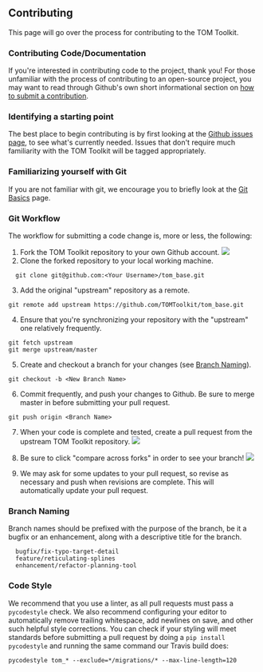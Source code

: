 Contributing
------------

This page will go over the process for contributing to the TOM Toolkit.

### Contributing Code/Documentation

If you're interested in contributing code to the project, thank you! For those unfamiliar with the process of contributing to an open-source project, you may want to read through Github's own short informational section on [how to submit a contribution](https://opensource.guide/how-to-contribute/#how-to-submit-a-contribution).

### Identifying a starting point

The best place to begin contributing is by first looking at the [Github issues page](https://github.com/TOMToolkit/tom_base/issues), to see what's currently needed. Issues that don't require much familiarity with the TOM Toolkit will be tagged appropriately.

### Familiarizing yourself with Git

If you are not familiar with git, we encourage you to briefly look at the [Git Basics](https://git-scm.com/book/en/v2/Getting-Started-Git-Basics) page.

### Git Workflow

The workflow for submitting a code change is, more or less, the following:

1. Fork the TOM Toolkit repository to your own Github account.
![](/_static/fork.png)
2. Clone the forked repository to your local working machine.
  ```
    git clone git@github.com:<Your Username>/tom_base.git
  ```
3. Add the original "upstream" repository as a remote.
  ```
  git remote add upstream https://github.com/TOMToolkit/tom_base.git
  ```
4. Ensure that you're synchronizing your repository with the "upstream" one relatively frequently.
  ```
  git fetch upstream
  git merge upstream/master
  ```
5. Create and checkout a branch for your changes (see [Branch Naming](#branch-naming)).
  ```
  git checkout -b <New Branch Name>
  ```
6. Commit frequently, and push your changes to Github. Be sure to merge master in before submitting your pull request.
  ```
  git push origin <Branch Name>
  ```
7. When your code is complete and tested, create a pull request from the upstream TOM Toolkit repository.
![](/_static/pull-request.png)

8. Be sure to click "compare across forks" in order to see your branch!
![](/_static/compare-across-forks.png)

9. We may ask for some updates to your pull request, so revise as necessary and push when revisions are complete. This will automatically update your pull request.

### Branch Naming<a name="branch-naming"></a>

Branch names should be prefixed with the purpose of the branch, be it a bugfix or an enhancement, along with a descriptive title for the branch.

```
  bugfix/fix-typo-target-detail
  feature/reticulating-splines
  enhancement/refactor-planning-tool
```

### Code Style

We recommend that you use a linter, as all pull requests must pass a `pycodestyle` check. We also recommend configuring your editor to automatically remove trailing whitespace, add newlines on save, and other such helpful style corrections. You can check if your styling will meet standards before submitting a pull request by doing a `pip install pycodestyle` and running the same command our Travis build does:

```
pycodestyle tom_* --exclude=*/migrations/* --max-line-length=120
```
